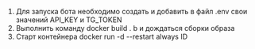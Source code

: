 1. Для запуска бота необходимо создать и добавить в файл .env свои значений API_KEY и TG_TOKEN
2. Выполнить команду docker build . b и дождаться сборки образа
3. Старт контейнера docker run -d --restart always  ID